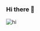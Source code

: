 ### Hi there 👋
![hi](https://wakatime.com/share/@_sunilthapa_/f50b0729-eb63-4183-b3d5-c1a85388e480.svg)
